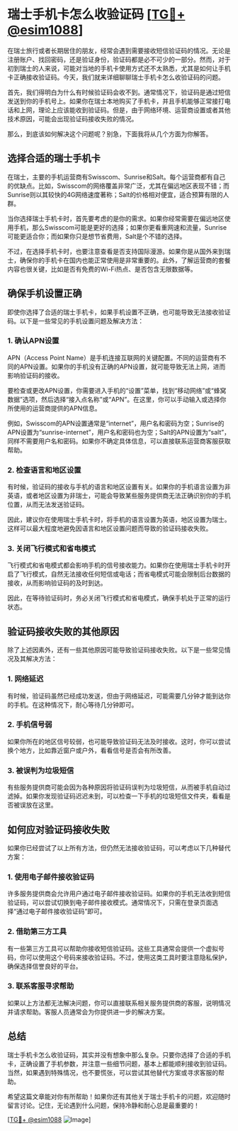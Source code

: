 # 瑞士手机卡怎么收验证码 [[TG💪+ @esim1088](https://t.me/s/esim1088)]

在瑞士旅行或者长期居住的朋友，经常会遇到需要接收短信验证码的情况。无论是注册账户、找回密码，还是验证身份，验证码都是必不可少的一部分。然而，对于初到瑞士的人来说，可能对当地的手机卡使用方式还不太熟悉，尤其是如何让手机卡正确接收验证码。今天，我们就来详细聊聊瑞士手机卡怎么收验证码的问题。

首先，我们得明白为什么有时候验证码会收不到。通常情况下，验证码是通过短信发送到你的手机号上。如果你在瑞士本地购买了手机卡，并且手机能够正常接打电话和上网，理论上应该能收到验证码。但是，由于网络环境、运营商设置或者其他技术原因，可能会出现验证码接收失败的情况。

那么，到底该如何解决这个问题呢？别急，下面我将从几个方面为你解答。

## 选择合适的瑞士手机卡

在瑞士，主要的手机运营商有Swisscom、Sunrise和Salt。每个运营商都有自己的优缺点。比如，Swisscom的网络覆盖非常广泛，尤其在偏远地区表现不错；而Sunrise则以其较快的4G网络速度著称；Salt的价格相对便宜，适合预算有限的人群。

当你选择瑞士手机卡时，首先要考虑的是你的需求。如果你经常需要在偏远地区使用手机，那么Swisscom可能是更好的选择；如果你更看重网速和流量，Sunrise可能更适合你；而如果你只是想节省费用，Salt是个不错的选择。

不过，在选择手机卡时，也要注意查看是否支持国际漫游。如果你是从国外来到瑞士，确保你的手机卡在国内也能正常使用是非常重要的。此外，了解运营商的套餐内容也很关键，比如是否有免费的Wi-Fi热点、是否包含无限数据等。

## 确保手机设置正确

即使你选择了合适的瑞士手机卡，如果手机设置不正确，也可能导致无法接收验证码。以下是一些常见的手机设置问题及解决方法：

### 1. 确认APN设置

APN（Access Point Name）是手机连接互联网的关键配置。不同的运营商有不同的APN设置。如果你的手机没有正确的APN设置，就可能导致无法上网，进而影响验证码的接收。

要检查或更改APN设置，你需要进入手机的“设置”菜单，找到“移动网络”或“蜂窝数据”选项，然后选择“接入点名称”或“APN”。在这里，你可以手动输入或选择你所使用的运营商提供的APN信息。

例如，Swisscom的APN设置通常是“internet”，用户名和密码为空；Sunrise的APN设置为“sunrise-internet”，用户名和密码也为空；Salt的APN设置为“salt”，同样不需要用户名和密码。如果你不确定具体信息，可以直接联系运营商客服获取帮助。

### 2. 检查语言和地区设置

有时候，验证码的接收与手机的语言和地区设置有关。如果你的手机语言设置为非英语，或者地区设置为非瑞士，可能会导致某些服务提供商无法正确识别你的手机位置，从而无法发送验证码。

因此，建议你在使用瑞士手机卡时，将手机的语言设置为英语，地区设置为瑞士。这样可以最大程度地避免因语言和地区设置问题而导致的验证码接收失败。

### 3. 关闭飞行模式和省电模式

飞行模式和省电模式都会影响手机的信号接收能力。如果你在使用瑞士手机卡时开启了飞行模式，自然无法接收任何短信或电话；而省电模式可能会限制后台数据的接收，从而影响验证码的及时到达。

因此，在等待验证码时，务必关闭飞行模式和省电模式，确保手机处于正常的运行状态。

## 验证码接收失败的其他原因

除了上述因素外，还有一些其他原因可能导致验证码接收失败。以下是一些常见情况及其解决方法：

### 1. 网络延迟

有时候，验证码虽然已经成功发送，但由于网络延迟，可能需要几分钟才能到达你的手机。在这种情况下，耐心等待几分钟即可。

### 2. 手机信号弱

如果你所在的地区信号较弱，也可能导致验证码无法及时接收。这时，你可以尝试换个地方，比如靠近窗户或户外，看看信号是否会有所改善。

### 3. 被误判为垃圾短信

有些服务提供商可能会因为各种原因将验证码误判为垃圾短信，从而被手机自动过滤掉。如果你发现验证码迟迟未到，可以检查一下手机的垃圾短信文件夹，看看是否被误放在这里。

## 如何应对验证码接收失败

如果你已经尝试了以上所有方法，但仍然无法接收验证码，可以考虑以下几种替代方案：

### 1. 使用电子邮件接收验证码

许多服务提供商会允许用户通过电子邮件接收验证码。如果你的手机无法收到短信验证码，可以尝试切换到电子邮件接收模式。通常情况下，只需在登录页面选择“通过电子邮件接收验证码”即可。

### 2. 借助第三方工具

有一些第三方工具可以帮助你接收短信验证码。这些工具通常会提供一个虚拟号码，你可以使用这个号码来接收验证码。不过，使用这类工具时要注意隐私保护，确保选择信誉良好的平台。

### 3. 联系客服寻求帮助

如果以上方法都无法解决问题，你可以直接联系相关服务提供商的客服，说明情况并请求帮助。客服人员通常会为你提供进一步的解决方案。

## 总结

瑞士手机卡怎么收验证码，其实并没有想象中那么复杂。只要你选择了合适的手机卡，正确设置了手机参数，并注意一些细节问题，基本上都能顺利接收到验证码。当然，如果遇到特殊情况，也不要慌张，可以尝试其他替代方案或寻求客服的帮助。

希望这篇文章能对你有所帮助！如果你还有其他关于瑞士手机卡的问题，欢迎随时留言讨论。记住，无论遇到什么问题，保持冷静和耐心总是最重要的！

[[TG💪+ @esim1088](https://t.me/s/esim1088) ![Image](https://i.postimg.cc/4NQfJmqS/Snipaste-2025-05-13-00-14-12.png)]